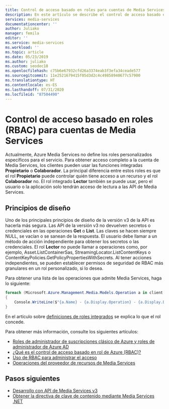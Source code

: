 ```yaml
---
title: Control de acceso basado en roles para cuentas de Media Services - Azure | Microsoft Docs
description: En este artículo se describe el control de acceso basado en roles (RBAC) para las cuentas de Azure Media Services.
services: media-services
documentationcenter: ''
author: Juliako
manager: femila
editor: ''
ms.service: media-services
ms.workload: ''
ms.topic: article
ms.date: 05/23/2019
ms.author: juliako
ms.custom: seodec18
ms.openlocfilehash: c75b6e67932cfd26a3374eab3f3efa34ceade577
ms.sourcegitcommit: 11e2521679415f05d3d2c4c49858940677c57900
ms.translationtype: HT
ms.contentlocale: es-ES
ms.lasthandoff: 07/31/2020
ms.locfileid: "87504490"
---
```

# <a name="role-based-access-control-rbac-for-media-services-accounts"></a>Control de acceso basado en roles (RBAC) para cuentas de Media Services

Actualmente, Azure Media Services no define los roles personalizados específicos para el servicio. Para obtener acceso completo a la cuenta de Media Services, los clientes pueden usar las funciones integradas **Propietario** o **Colaborador**. La principal diferencia entre estos roles es que el rol **Propietario** puede controlar quién tiene acceso a un recurso y el rol **Colaborador** no. El rol integrado **Lector** también se puede usar, pero el usuario o la aplicación solo tendrán acceso de lectura a las API de Media Services. 

## <a name="design-principles"></a>Principios de diseño

Uno de los principales principios de diseño de la versión v3 de la API es hacerla más segura. Las API de la versión v3 no devuelven secretos o credenciales en las operaciones **Get** o **List**. Las claves se hacen siempre NULL, se vacían o se sanean de la respuesta. El usuario debe llamar a un método de acción independiente para obtener los secretos o las credenciales. El rol **Lector** no puede llamar a operaciones como, por ejemplo, Asset.ListContainerSas, StreamingLocator.ListContentKeys o ContentKeyPolicies.GetPolicyPropertiesWithSecrets. Al tener acciones independientes, se pueden establecer permisos de seguridad de RBAC más granulares en un rol personalizado, si lo desea.

Para obtener una lista de las operaciones que admite Media Services, haga lo siguiente:

```csharp
foreach (Microsoft.Azure.Management.Media.Models.Operation a in client.Operations.List())
{
    Console.WriteLine($"{a.Name} - {a.Display.Operation} - {a.Display.Description}");
}
```

En el artículo sobre [definiciones de roles integrados](../../role-based-access-control/built-in-roles.md) se explica lo que el rol concede. 

Para obtener más información, consulte los siguientes artículos:

- [Roles de administrador de suscripciones clásico de Azure y roles de administrador de Azure AD](../../role-based-access-control/rbac-and-directory-admin-roles.md)
- [¿Qué es el control de acceso basado en rol de Azure (RBAC)?](../../role-based-access-control/overview.md)
- [Uso de RBAC para administrar el acceso](../../role-based-access-control/role-assignments-rest.md)
- [Operaciones del proveedor de recursos de Media Services](../../role-based-access-control/resource-provider-operations.md#microsoftmedia)

## <a name="next-steps"></a>Pasos siguientes

- [Desarrollo con API de Media Services v3](media-services-apis-overview.md)
- [Obtener la directiva de clave de contenido mediante Media Services .NET](get-content-key-policy-dotnet-howto.md)
